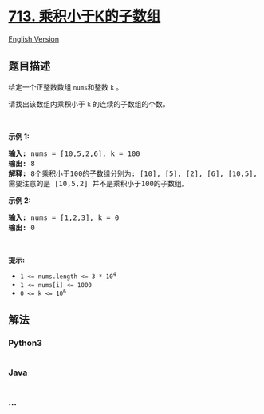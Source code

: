 # [713. 乘积小于K的子数组](https://leetcode-cn.com/problems/subarray-product-less-than-k)

[English Version](/solution/0700-0799/0713.Subarray%20Product%20Less%20Than%20K/README_EN.md)

## 题目描述

<!-- 这里写题目描述 -->

<p>给定一个正整数数组 <code>nums</code>和整数 <code>k</code> 。</p>

<p>请找出该数组内乘积小于 <code>k</code> 的连续的子数组的个数。</p>

<p> </p>

<p><strong>示例 1:</strong></p>

<pre>
<strong>输入:</strong> nums = [10,5,2,6], k = 100
<strong>输出:</strong> 8
<strong>解释:</strong> 8个乘积小于100的子数组分别为: [10], [5], [2], [6], [10,5], [5,2], [2,6], [5,2,6]。
需要注意的是 [10,5,2] 并不是乘积小于100的子数组。
</pre>

<p><strong>示例 2:</strong></p>

<pre>
<strong>输入:</strong> nums = [1,2,3], k = 0
<strong>输出:</strong> 0</pre>

<p> </p>

<p><strong>提示: </strong></p>

<ul>
	<li><code>1 <= nums.length <= 3 * 10<sup>4</sup></code></li>
	<li><code>1 <= nums[i] <= 1000</code></li>
	<li><code>0 <= k <= 10<sup>6</sup></code></li>
</ul>


## 解法

<!-- 这里可写通用的实现逻辑 -->

<!-- tabs:start -->

### **Python3**

<!-- 这里可写当前语言的特殊实现逻辑 -->

```python

```

### **Java**

<!-- 这里可写当前语言的特殊实现逻辑 -->

```java

```

### **...**

```

```

<!-- tabs:end -->
